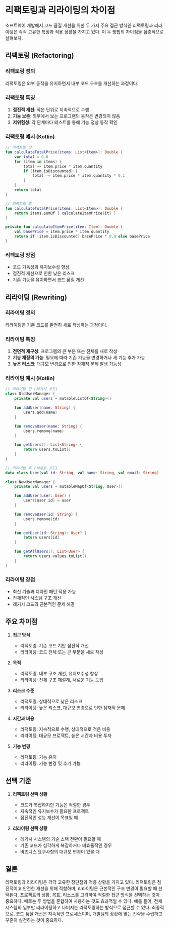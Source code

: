 # 리팩토링과 리라이팅의 차이점

소프트웨어 개발에서 코드 품질 개선을 위한 두 가지 주요 접근 방식인 리팩토링과 리라이팅은 각각 고유한 특징과 적용 상황을 가지고 있다. 이 두 방법의 차이점을 심층적으로 살펴보자.

## 리팩토링 (Refactoring)

### 리팩토링 정의

리팩토링은 외부 동작을 유지하면서 내부 코드 구조를 개선하는 과정이다.

### 리팩토링 특징

1. **점진적 개선**: 작은 단위로 지속적으로 수행
2. **기능 보존**: 외부에서 보는 프로그램의 동작은 변경되지 않음
3. **저위험성**: 각 단계마다 테스트를 통해 기능 정상 동작 확인

### 리팩토링 예시 (Kotlin)

```kotlin
// 리팩토링 전
fun calculateTotalPrice(items: List<Item>): Double {
    var total = 0.0
    for (item in items) {
        total += item.price * item.quantity
        if (item.isDiscounted) {
            total -= item.price * item.quantity * 0.1
        }
    }
    return total
}

// 리팩토링 후
fun calculateTotalPrice(items: List<Item>): Double {
    return items.sumOf { calculateItemPrice(it) }
}

private fun calculateItemPrice(item: Item): Double {
    val basePrice = item.price * item.quantity
    return if (item.isDiscounted) basePrice * 0.9 else basePrice
}
```

### 리팩토링 장점

- 코드 가독성과 유지보수성 향상
- 점진적 개선으로 인한 낮은 리스크
- 기존 기능을 유지하면서 코드 품질 개선

## 리라이팅 (Rewriting)

### 리라이팅 정의

리라이팅은 기존 코드를 완전히 새로 작성하는 과정이다.

### 리라이팅 특징

1. **전면적 재구성**: 프로그램의 큰 부분 또는 전체를 새로 작성
2. **기능 재정의 가능**: 필요에 따라 기존 기능을 변경하거나 새 기능 추가 가능
3. **높은 리스크**: 대규모 변경으로 인한 잠재적 문제 발생 가능성

### 리라이팅 예시 (Kotlin)

```kotlin
// 리라이팅 전 (레거시 코드)
class OldUserManager {
    private val users = mutableListOf<String>()

    fun addUser(name: String) {
        users.add(name)
    }

    fun removeUser(name: String) {
        users.remove(name)
    }

    fun getUsers(): List<String> {
        return users.toList()
    }
}

// 리라이팅 후 (새로운 코드)
data class User(val id: String, val name: String, val email: String)

class NewUserManager {
    private val users = mutableMapOf<String, User>()

    fun addUser(user: User) {
        users[user.id] = user
    }

    fun removeUser(id: String) {
        users.remove(id)
    }

    fun getUser(id: String): User? {
        return users[id]
    }

    fun getAllUsers(): List<User> {
        return users.values.toList()
    }
}
```

### 리라이팅 장점

- 최신 기술과 디자인 패턴 적용 가능
- 전체적인 시스템 구조 개선
- 레거시 코드의 근본적인 문제 해결

## 주요 차이점

1. **접근 방식**
   - 리팩토링: 기존 코드 기반 점진적 개선
   - 리라이팅: 코드 전체 또는 큰 부분을 새로 작성

2. **목적**
   - 리팩토링: 내부 구조 개선, 유지보수성 향상
   - 리라이팅: 전체 구조 재설계, 새로운 기능 도입

3. **리스크 수준**
   - 리팩토링: 상대적으로 낮은 리스크
   - 리라이팅: 높은 리스크, 대규모 변경으로 인한 잠재적 문제

4. **시간과 비용**
   - 리팩토링: 지속적으로 수행, 상대적으로 적은 비용
   - 리라이팅: 대규모 프로젝트, 높은 시간과 비용 투자

5. **기능 변경**
   - 리팩토링: 기능 유지
   - 리라이팅: 기능 변경 및 추가 가능

## 선택 기준

1. **리팩토링 선택 상황**
   - 코드가 복잡하지만 기능은 적절한 경우
   - 지속적인 유지보수가 필요한 프로젝트
   - 점진적인 성능 개선이 목표일 때

2. **리라이팅 선택 상황**
   - 레거시 시스템의 기술 스택 전환이 필요할 때
   - 기존 코드가 심각하게 복잡하거나 비효율적인 경우
   - 비즈니스 요구사항의 대규모 변경이 있을 때

## 결론

리팩토링과 리라이팅은 각각 고유한 장단점과 적용 상황을 가지고 있다. 리팩토링은 점진적이고 안전한 개선을 위해 적합하며, 리라이팅은 근본적인 구조 변경이 필요할 때 선택된다. 프로젝트의 상황, 목표, 리소스를 고려하여 적절한 접근 방식을 선택하는 것이 중요하다. 때로는 두 방법을 혼합하여 사용하는 것도 효과적일 수 있다. 예를 들어, 전체 시스템의 일부만 리라이팅하고 나머지는 리팩토링하는 방식으로 접근할 수 있다. 최종적으로, 코드 품질 개선은 지속적인 프로세스이며, 개발팀의 상황에 맞는 전략을 수립하고 꾸준히 실천하는 것이 중요하다.
